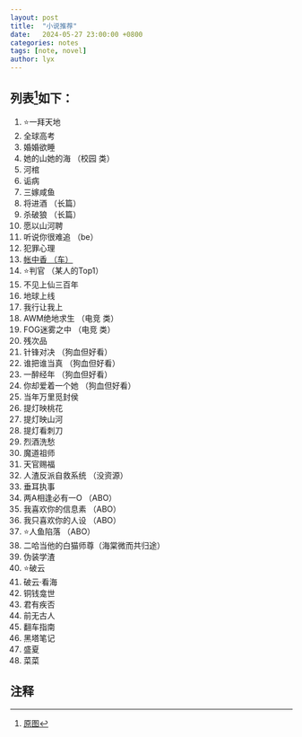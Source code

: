 ```yaml
---
layout: post
title:  "小说推荐"
date:   2024-05-27 23:00:00 +0800
categories: notes
tags: [note, novel]
author: lyx
---
```

## 列表[^1]如下：
1. ⭐️一拜天地
2. 全球高考
3. 婚婚欲睡
4. 她的山她的海 （校园 类）
5. 河棺
6. 诟病
7. 三嫁咸鱼
8. 将进酒 （长篇）
9. 杀破狼 （长篇）
10. 愿以山河聘
11. 听说你很难追 （be）
12. 犯罪心理
13. [帐中香 （车）](/posts/帐中香/)
14. ⭐️判官 （某人的Top1）
15. 不见上仙三百年
16. 地球上线
17. 我行让我上
18. AWM绝地求生 （电竞 类）
19. FOG迷雾之中 （电竞 类）
20. 残次品
21. 针锋对决 （狗血但好看）
22. 谁把谁当真 （狗血但好看）
23. 一醉经年 （狗血但好看）
24. 你却爱着一个她 （狗血但好看）
25. 当年万里觅封侯
26. 提灯映桃花
27. 提灯映山河
28. 提灯看刺刀
29. 烈酒洗愁
30. 魔道祖师
31. 天官赐福
32. 人渣反派自救系统 （没资源）
33. 垂耳执事
34. 两A相逢必有一O （ABO）
35. 我喜欢你的信息素 （ABO）
36. 我只喜欢你的人设 （ABO）
37. ⭐️人鱼陷落 （ABO）
38. 二哈当他的白猫师尊（海棠微而共归途）
39. 伪装学渣
40. ⭐️破云
41. 破云·看海
42. 铜钱龛世
43. 君有疾否
44. 前无古人
45. 翻车指南
46. 黑塔笔记
47. 盛夏
48. 菜菜


## 注释
[^1]: [原图](/images/2024/05/27/novel-suggestions.png)